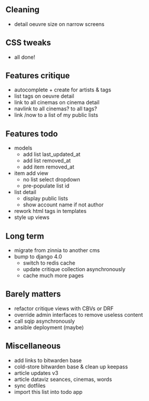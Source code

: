 ## Cleaning

- detail oeuvre size on narrow screens


## CSS tweaks

- all done!


## Features critique

- autocomplete + create for artists & tags
- list tags on oeuvre detail
- link to all cinemas on cinema detail
- navlink to all cinemas? to all tags?
- link /now to a list of my public lists


## Features todo

- models
    - add list last_updated_at
    - add list removed_at
    - add item removed_at
- item add view
    - no list select dropdown
    - pre-populate list id
- list detail
    - display public lists
    - show account name if not author
- rework html tags in templates
- style up views


## Long term

- migrate from zinnia to another cms
- bump to django 4.0
    - switch to redis cache
    - update critique collection asynchronously
    - cache much more pages


## Barely matters

- refactor critique views with CBVs or DRF
- override admin interfaces to remove useless content
- call sqip asynchronously
- ansible deployment (maybe)


## Miscellaneous

- add links to bitwarden base
- cold-store bitwarden base & clean up keepass
- article updates v3
- article dataviz seances, cinemas, words
- sync dotfiles
- import this list into todo app

